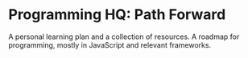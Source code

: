 # Programming HQ: Path Forward
A personal learning plan and a collection of resources. A roadmap for programming, mostly in JavaScript and relevant frameworks.
